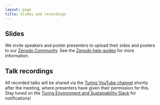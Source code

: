 ```yaml
---
layout: page
title: Slides and recordings
---
```


## Slides
We invite speakers and poster presenters to upload their sides and posters to our [Zenodo Community](https://zenodo.org/communities/climate-informatics/records?q=&l=list&p=1&s=10). See the [Zenodo help guides](https://help.zenodo.org) for more information. 

## Talk recordings
All recorded talks will be shared via the [Turing YouTube channel](https://www.youtube.com/@TheAlanTuringInstituteUK) shortly after the meeting, where presenters have given their permission for this. Stay tuned on the [Turing Environment and Sustainability Slack](../contact#slack) for notifications!